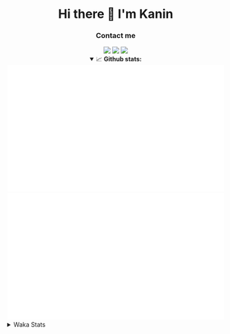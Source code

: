 <div align="center">
 <h1>Hi there 👋 I'm Kanin</h1>
 <h3>Contact me</h3>
 <a href="mailto:im@kanin.dev"><img src="https://img.shields.io/badge/gmail-%23D14836.svg?&style=for-the-badge&logo=gmail&logoColor=white"/></a>
 <a href="https://twitter.com/KaninDev"><img src="https://img.shields.io/badge/twitter-%231DA1F2.svg?&style=for-the-badge&logo=twitter&logoColor=white"/></a>
 <a href="https://www.linkedin.com/in/KaninDev"><img src="https://img.shields.io/badge/linkedin-%230077B5.svg?&style=for-the-badge&logo=linkedin&logoColor=white"/></a>
<details open>
  <summary>📈 <b>Github stats:</b></summary>
  <img src="https://github.com/Kanin/Kanin/blob/master/scripts/GitHubStats/generated/overview.svg"/>
  <img src="https://github.com/Kanin/Kanin/blob/master/scripts/GitHubStats/generated/languages.svg"/>
</details>
</div>

<details>
 <summary>Waka Stats</summary>

<!--START_SECTION:waka-->
![Code Time](http://img.shields.io/badge/Code%20Time-1%2C911%20hrs%2034%20mins-blue)

![Profile Views](http://img.shields.io/badge/Profile%20Views-2-blue)

![Lines of code](https://img.shields.io/badge/From%20Hello%20World%20I%27ve%20Written-799.9%20thousand%20lines%20of%20code-blue)

**🐱 My GitHub Data** 

> 📦 98.7 kB Used in GitHub's Storage 
 > 
> 🏆 71 Contributions in the Year 2023
 > 
> 🚫 Not Opted to Hire
 > 
> 📜 20 Public Repositories 
 > 
> 🔑 10 Private Repositories 
 > 
**I'm an Early 🐤** 

```text
🌞 Morning                2396 commits        ██████░░░░░░░░░░░░░░░░░░░   24.56 % 
🌆 Daytime                2832 commits        ███████░░░░░░░░░░░░░░░░░░   29.03 % 
🌃 Evening                2778 commits        ███████░░░░░░░░░░░░░░░░░░   28.48 % 
🌙 Night                  1749 commits        ████░░░░░░░░░░░░░░░░░░░░░   17.93 % 
```
📅 **I'm Most Productive on Monday** 

```text
Monday                   1786 commits        █████░░░░░░░░░░░░░░░░░░░░   18.31 % 
Tuesday                  1273 commits        ███░░░░░░░░░░░░░░░░░░░░░░   13.05 % 
Wednesday                1031 commits        ███░░░░░░░░░░░░░░░░░░░░░░   10.57 % 
Thursday                 1491 commits        ████░░░░░░░░░░░░░░░░░░░░░   15.28 % 
Friday                   1577 commits        ████░░░░░░░░░░░░░░░░░░░░░   16.17 % 
Saturday                 1006 commits        ███░░░░░░░░░░░░░░░░░░░░░░   10.31 % 
Sunday                   1591 commits        ████░░░░░░░░░░░░░░░░░░░░░   16.31 % 
```


📊 **This Week I Spent My Time On** 

```text
🕑︎ Time Zone: America/New_York

💬 Programming Languages: 
Python                   2 hrs 34 mins       █████████████████████████   98.27 % 
XML                      2 mins              ░░░░░░░░░░░░░░░░░░░░░░░░░   01.73 % 
virtualenv               0 secs              ░░░░░░░░░░░░░░░░░░░░░░░░░   00.00 % 
Log File                 0 secs              ░░░░░░░░░░░░░░░░░░░░░░░░░   00.00 % 
YAML                     0 secs              ░░░░░░░░░░░░░░░░░░░░░░░░░   00.00 % 

🔥 Editors: 
PyCharm                  2 hrs 37 mins       █████████████████████████   100.00 % 

🐱‍💻 Projects: 
BB-CommunityBot          2 hrs 34 mins       █████████████████████████   98.66 % 
VoiceSphere              2 mins              ░░░░░░░░░░░░░░░░░░░░░░░░░   01.34 % 

💻 Operating System: 
Windows                  2 hrs 37 mins       █████████████████████████   100.00 % 
```

**I Mostly Code in Python** 

```text
Python                   26 repos            ███████████████░░░░░░░░░░   61.90 % 
Java                     6 repos             ████░░░░░░░░░░░░░░░░░░░░░   14.29 % 
JavaScript               4 repos             ██░░░░░░░░░░░░░░░░░░░░░░░   09.52 % 
Kotlin                   2 repos             █░░░░░░░░░░░░░░░░░░░░░░░░   04.76 % 
HTML                     2 repos             █░░░░░░░░░░░░░░░░░░░░░░░░   04.76 % 
```



**Timeline**

![Lines of Code chart](https://raw.githubusercontent.com/Kanin/Kanin/master/assets/bar_graph.png)


 Last Updated on 12/03/2023 14:03:42 UTC
<!--END_SECTION:waka-->
</details>
